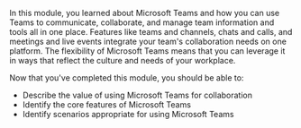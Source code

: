In this module, you learned about Microsoft Teams and how you can use Teams to communicate, collaborate, and manage team information and tools all in one place. Features like teams and channels, chats and calls, and meetings and live events integrate your team's collaboration needs on one platform. The flexibility of Microsoft Teams means that you can leverage it in ways that reflect the culture and needs of your workplace.<br>

Now that you've completed this module, you should be able to:

 *  Describe the value of using Microsoft Teams for collaboration
 *  Identify the core features of Microsoft Teams
 *  Identify scenarios appropriate for using Microsoft Teams
